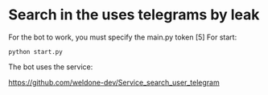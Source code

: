 # Search in the uses  telegrams  by leak

For the bot to work, you must specify the main.py token [5]
For start:

```python start.py```

The bot uses the service:

https://github.com/weldone-dev/Service_search_user_telegram

